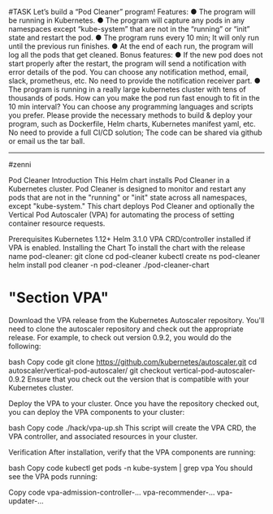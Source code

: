 #TASK
Let’s build a “Pod Cleaner” program!
Features:
● The program will be running in Kubernetes.
● The program will capture any pods in any namespaces except
“kube-system” that are not in the “running” or “init” state and restart
the pod.
● The program runs every 10 min; It will only run until the previous run
finishes.
● At the end of each run, the program will log all the pods that get
cleaned.
Bonus features:
● If the new pod does not start properly after the restart, the program
will send a notification with error details of the pod. You can choose
any notification method, email, slack, prometheus, etc. No need to
provide the notification receiver part.
● The program is running in a really large kubernetes cluster with tens
of thousands of pods. How can you make the pod run fast enough to
fit in the 10 min interval?
You can choose any programming languages and scripts you prefer.
Please provide the necessary methods to build & deploy your program,
such as Dockerfile, Helm charts, Kubernetes manifest yaml, etc. No need
to provide a full CI/CD solution;
The code can be shared via github or email us the tar ball.
______________________________________________________________________________
#zenni

 
Pod Cleaner
Introduction
This Helm chart installs Pod Cleaner in a Kubernetes cluster. Pod Cleaner is designed to monitor and restart any pods that are not in the "running" or "init" state across all namespaces, except "kube-system." This chart deploys Pod Cleaner and optionally the Vertical Pod Autoscaler (VPA) for automating the process of setting container resource requests.

Prerequisites
Kubernetes 1.12+
Helm 3.1.0
VPA CRD/controller installed if VPA is enabled.
Installing the Chart
To install the chart with the release name pod-cleaner:
git clone <this repo>
cd pod-cleaner
kubectl create ns pod-cleaner
helm install pod cleaner -n pod-cleaner ./pod-cleaner-chart


# "Section VPA"

Download the VPA release from the Kubernetes Autoscaler repository.
You'll need to clone the autoscaler repository and check out the appropriate release. For example, to check out version 0.9.2, you would do the following:

bash
Copy code
git clone https://github.com/kubernetes/autoscaler.git
cd autoscaler/vertical-pod-autoscaler/
git checkout vertical-pod-autoscaler-0.9.2
Ensure that you check out the version that is compatible with your Kubernetes cluster.

Deploy the VPA to your cluster.
Once you have the repository checked out, you can deploy the VPA components to your cluster:

bash
Copy code
./hack/vpa-up.sh
This script will create the VPA CRD, the VPA controller, and associated resources in your cluster.

Verification
After installation, verify that the VPA components are running:

bash
Copy code
kubectl get pods -n kube-system | grep vpa
You should see the VPA pods running:

Copy code
vpa-admission-controller-...
vpa-recommender-...
vpa-updater-...
